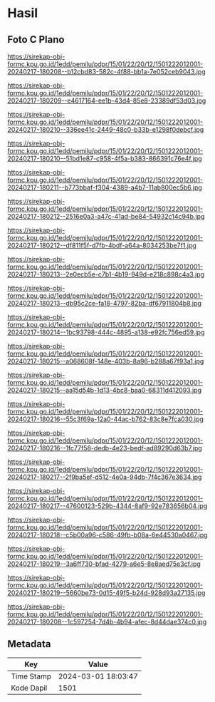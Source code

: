 # Hasil

## Foto C Plano

https://sirekap-obj-formc.kpu.go.id/1edd/pemilu/pdpr/15/01/22/20/12/1501222012001-20240217-180208--b12cbd83-582c-4f88-bb1a-7e052ceb9043.jpg

https://sirekap-obj-formc.kpu.go.id/1edd/pemilu/pdpr/15/01/22/20/12/1501222012001-20240217-180209--e4617164-ee1b-43d4-85e8-23389df53d03.jpg

https://sirekap-obj-formc.kpu.go.id/1edd/pemilu/pdpr/15/01/22/20/12/1501222012001-20240217-180210--336ee41c-2449-48c0-b33b-e1298f0debcf.jpg

https://sirekap-obj-formc.kpu.go.id/1edd/pemilu/pdpr/15/01/22/20/12/1501222012001-20240217-180210--51bd1e87-c958-4f5a-b383-866391c76e4f.jpg

https://sirekap-obj-formc.kpu.go.id/1edd/pemilu/pdpr/15/01/22/20/12/1501222012001-20240217-180211--b773bbaf-f304-4389-a4b7-11ab800ec5b6.jpg

https://sirekap-obj-formc.kpu.go.id/1edd/pemilu/pdpr/15/01/22/20/12/1501222012001-20240217-180212--2516e0a3-a47c-41ad-be84-54932c14c94b.jpg

https://sirekap-obj-formc.kpu.go.id/1edd/pemilu/pdpr/15/01/22/20/12/1501222012001-20240217-180212--df811f5f-d7fb-4bdf-a64a-8034253be7f1.jpg

https://sirekap-obj-formc.kpu.go.id/1edd/pemilu/pdpr/15/01/22/20/12/1501222012001-20240217-180213--2e0ecb5e-c7b1-4b19-949d-e218c898c4a3.jpg

https://sirekap-obj-formc.kpu.go.id/1edd/pemilu/pdpr/15/01/22/20/12/1501222012001-20240217-180213--db95c2ce-fa18-4797-82ba-df67911804b8.jpg

https://sirekap-obj-formc.kpu.go.id/1edd/pemilu/pdpr/15/01/22/20/12/1501222012001-20240217-180214--1bc93798-444c-4895-a138-e92fc756ed59.jpg

https://sirekap-obj-formc.kpu.go.id/1edd/pemilu/pdpr/15/01/22/20/12/1501222012001-20240217-180215--a068608f-148e-403b-8a96-b288a67f93a1.jpg

https://sirekap-obj-formc.kpu.go.id/1edd/pemilu/pdpr/15/01/22/20/12/1501222012001-20240217-180215--aa15d54b-1d13-4bc8-baa0-68311d412093.jpg

https://sirekap-obj-formc.kpu.go.id/1edd/pemilu/pdpr/15/01/22/20/12/1501222012001-20240217-180216--55c3f69a-12a0-44ac-b762-83c8e7fca030.jpg

https://sirekap-obj-formc.kpu.go.id/1edd/pemilu/pdpr/15/01/22/20/12/1501222012001-20240217-180216--1fc77f58-dedb-4e23-bedf-ad89290d63b7.jpg

https://sirekap-obj-formc.kpu.go.id/1edd/pemilu/pdpr/15/01/22/20/12/1501222012001-20240217-180217--2f9ba5ef-d512-4e0a-94db-7f4c367e3634.jpg

https://sirekap-obj-formc.kpu.go.id/1edd/pemilu/pdpr/15/01/22/20/12/1501222012001-20240217-180217--47600123-529b-4344-8af9-92e783656b04.jpg

https://sirekap-obj-formc.kpu.go.id/1edd/pemilu/pdpr/15/01/22/20/12/1501222012001-20240217-180218--c5b00a96-c586-49fb-b08a-6e44530a0467.jpg

https://sirekap-obj-formc.kpu.go.id/1edd/pemilu/pdpr/15/01/22/20/12/1501222012001-20240217-180219--3a6ff730-bfad-4279-a6e5-8e8aed75e3cf.jpg

https://sirekap-obj-formc.kpu.go.id/1edd/pemilu/pdpr/15/01/22/20/12/1501222012001-20240217-180219--5660be73-0d15-49f5-b24d-928d93a27135.jpg

https://sirekap-obj-formc.kpu.go.id/1edd/pemilu/pdpr/15/01/22/20/12/1501222012001-20240217-180208--1c597254-7d4b-4b94-afec-8d44dae374c0.jpg


## Metadata

| Key        | Value               |
| ---------- | ------------------- |
| Time Stamp | 2024-03-01 18:03:47 |
| Kode Dapil | 1501                |



